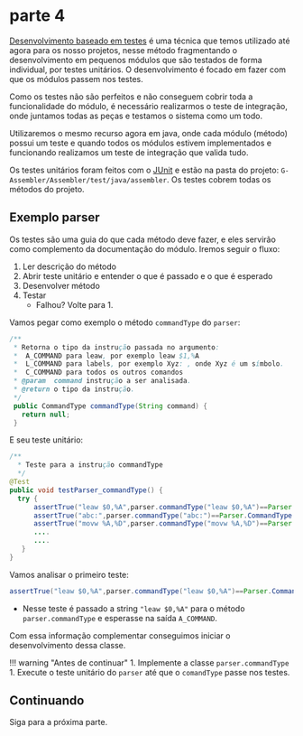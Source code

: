 # parte 4


[Desenvolvimento baseado em testes](https://en.wikipedia.org/wiki/Test-driven_development) é uma técnica que temos utilizado até agora para os nosso projetos, nesse método fragmentando o desenvolvimento em pequenos módulos que são testados de forma individual, por testes unitários. O desenvolvimento é focado em fazer com que os módulos passem nos testes.

Como os testes não são perfeitos e não conseguem cobrir toda a funcionalidade do módulo, é necessário realizarmos o teste de integração, onde juntamos todas as peças e testamos o sistema como um todo.

Utilizaremos o mesmo recurso agora em java, onde cada módulo (método) possui um teste e quando todos os módulos estivem implementados e funcionando realizamos um teste de integração que valida tudo.

Os testes unitários foram feitos com o [JUnit](https://junit.org/junit5/) e estão na pasta do projeto: `G-Assembler/Assembler/test/java/assembler`. Os testes cobrem todas os métodos do projeto.

## Exemplo parser

Os testes são uma guia do que cada método deve fazer, e eles servirão como complemento da documentação do módulo. Iremos seguir o fluxo:

1. Ler descrição do método
1. Abrir teste unitário e entender o que é passado e o que é esperado
1. Desenvolver método
1. Testar
   - Falhou? Volte para 1.

Vamos pegar como exemplo o método `commandType` do `parser`:

```java
/**
 * Retorna o tipo da instrução passada no argumento:
 *  A_COMMAND para leaw, por exemplo leaw $1,%A
 *  L_COMMAND para labels, por exemplo Xyz: , onde Xyz é um símbolo.
 *  C_COMMAND para todos os outros comandos
 * @param  command instrução a ser analisada.
 * @return o tipo da instrução.
 */
 public CommandType commandType(String command) {
   return null;
 }
```

E seu teste unitário:

```java
/**
  * Teste para a instrução commandType
  */
@Test
public void testParser_commandType() {
  try {
      assertTrue("leaw $0,%A",parser.commandType("leaw $0,%A")==Parser.CommandType.A_COMMAND);
      assertTrue("abc:",parser.commandType("abc:")==Parser.CommandType.L_COMMAND);
      assertTrue("movw %A,%D",parser.commandType("movw %A,%D")==Parser.CommandType.C_COMMAND);
      ....
      ....
   }
}
```

Vamos analisar o primeiro teste:

```java
assertTrue("leaw $0,%A",parser.commandType("leaw $0,%A")==Parser.CommandType.A_COMMAND);`
```

- Nesse teste é passado a string `"leaw $0,%A"` para o método `parser.commandType` e esperasse na saída `A_COMMAND`.

Com essa informação complementar conseguimos iniciar o desenvolvimento dessa classe.

!!! warning "Antes de continuar"
     1. Implemente a classe `parser.commandType`
     1. Execute o teste unitário do `parser` até que o `comandType` passe nos testes.
     
## Continuando

Siga para a próxima parte.
